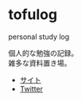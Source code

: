 # tofulog  
personal study log  
  
個人的な勉強の記録。  
雑多な資料置き場。  
  
- [サイト](https://kinonotofu.github.io/tofulog/)
- [Twitter](https://twitter.com/kinonotofu)